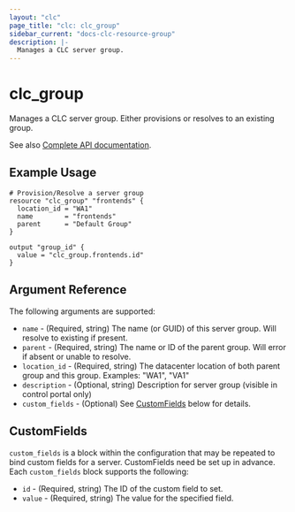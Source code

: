 ```yaml
---
layout: "clc"
page_title: "clc: clc_group"
sidebar_current: "docs-clc-resource-group"
description: |-
  Manages a CLC server group.
---
```


# clc\_group

Manages a CLC server group. Either provisions or resolves to an existing group.

See also [Complete API documentation](https://www.ctl.io/api-docs/v2/#groups).

## Example Usage

```
# Provision/Resolve a server group
resource "clc_group" "frontends" {
  location_id = "WA1"
  name        = "frontends"
  parent      = "Default Group"
}

output "group_id" {
  value = "clc_group.frontends.id"
}
```


## Argument Reference


The following arguments are supported:

* `name` - (Required, string) The name (or GUID) of this server group. Will resolve to existing if present.
* `parent` - (Required, string) The name or ID of the parent group. Will error if absent or unable to resolve.
* `location_id` - (Required, string) The datacenter location of both parent group and this group.
   Examples: "WA1", "VA1"
* `description` - (Optional, string) Description for server group (visible in control portal only)
* `custom_fields` - (Optional) See [CustomFields](#custom_fields) below for details.



<a id="custom_fields"></a>
## CustomFields

`custom_fields` is a block within the configuration that may be
repeated to bind custom fields for a server. CustomFields need be set
up in advance. Each `custom_fields` block supports the following:

* `id` - (Required, string) The ID of the custom field to set.
* `value` - (Required, string) The value for the specified field.

